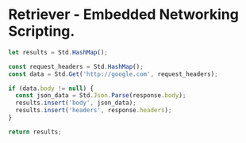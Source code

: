 # Retriever - Embedded Networking Scripting.

```ts
let results = Std.HashMap();

const request_headers = Std.HashMap();
const data = Std.Get('http://google.com', request_headers);

if (data.body != null) {
  const json_data = Std.Json.Parse(response.body);
  results.insert('body', json_data);
  results.insert('headers', response.headers);
}

return results;
```
